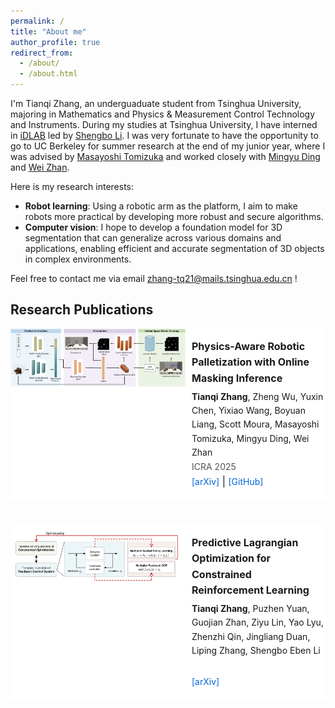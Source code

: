 ```yaml
---
permalink: /
title: "About me"
author_profile: true
redirect_from: 
  - /about/
  - /about.html
---
```


I'm Tianqi Zhang, an underguaduate student from Tsinghua University, majoring in Mathematics and Physics & Measurement Control Technology and Instruments. 
During my studies at Tsinghua University, I have interned in [iDLAB](http://www.idlab-tsinghua.com/thulab/labweb/index.html) led by [Shengbo Li](https://www.svm.tsinghua.edu.cn/essay/80/1812.html).
I was very fortunate to have the opportunity to go to UC Berkeley for summer research at the end of my junior year, where I was advised by [Masayoshi Tomizuka](https://me.berkeley.edu/people/masayoshi-tomizuka/) and worked closely with [Mingyu Ding](https://dingmyu.github.io/) and [Wei Zhan](https://zhanwei.site/).

Here is my research interests:
+ **Robot learning**: Using a robotic arm as the platform, I aim to make robots more practical by developing more robust and secure algorithms.
+ **Computer vision**: I hope to develop a foundation model for 3D segmentation that can generalize across various domains and applications, enabling efficient and accurate segmentation of 3D objects in complex environments.

Feel free to contact me via email zhang-tq21@mails.tsinghua.edu.cn !



## Research Publications

<div style="display: flex; margin-bottom: 40px; background-color: white;">
  <img src="../images/palletization.png" style="width: 280px; height: auto; margin-right: 10px; align-self: flex-start;">
  <p style="flex-grow: 1; line-height: 1.6; font-size: 16px;">
    <strong>Physics-Aware Robotic Palletization with Online Masking Inference</strong><br>
    <span style="display: block; margin-top: 5px; font-size: 14px;">
      <strong>Tianqi Zhang</strong>, Zheng Wu, Yuxin Chen, Yixiao Wang, Boyuan Liang, Scott Moura, Masayoshi Tomizuka, Mingyu Ding, Wei Zhan
    </span>
    <span style="display: block; font-size: 14px; color: #555;">
      ICRA 2025
    </span>
    <a href="https://arxiv.org/abs/2502.13443" target="_blank" style="text-decoration: none; color: #0366d6; font-size: 14px;">[arXiv]</a> |
    <a href="https://github.com/tianqi-zh/palletization" target="_blank" style="text-decoration: none; color: #0366d6; font-size: 14px;">[GitHub]</a>
  </p>
</div>

<div style="display: flex; margin-bottom: 40px; background-color: white;">
  <img src="../images/PLO.png" style="width: 280px; height: auto; margin-right: 10px; align-self: flex-start;">
  <p style="flex-grow: 1; line-height: 1.6; font-size: 16px;">
    <strong>Predictive Lagrangian Optimization for Constrained Reinforcement Learning</strong><br>
    <span style="display: block; margin-top: 5px; font-size: 14px;"><strong>Tianqi Zhang</strong>, Puzhen Yuan, Guojian Zhan, Ziyu Lin, Yao Lyu, Zhenzhi Qin, Jingliang Duan, Liping Zhang, Shengbo Eben Li</span><br>
    <a href="https://arxiv.org/abs/2501.15217" target="_blank" style="text-decoration: none; color: #0366d6; font-size: 14px;">[arXiv]</a>
  </p>
</div>



